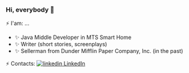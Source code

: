 ### Hi, everybody 👋
⚡ I'am: ...
- ✨ Java Middle Developer in MTS Smart Home
- ✨ Writer (short stories, screenplays)
- ✨ Sellerman from Dunder Mifflin Paper Company, Inc. (in the past)

⚡ Contacts: 
<a href="https://www.linkedin.com/in/sergey-simonov-81b576245" rel="nofollow noreferrer">
  <img src="https://i.stack.imgur.com/gVE0j.png" alt="linkedin"> LinkedIn
</a>
